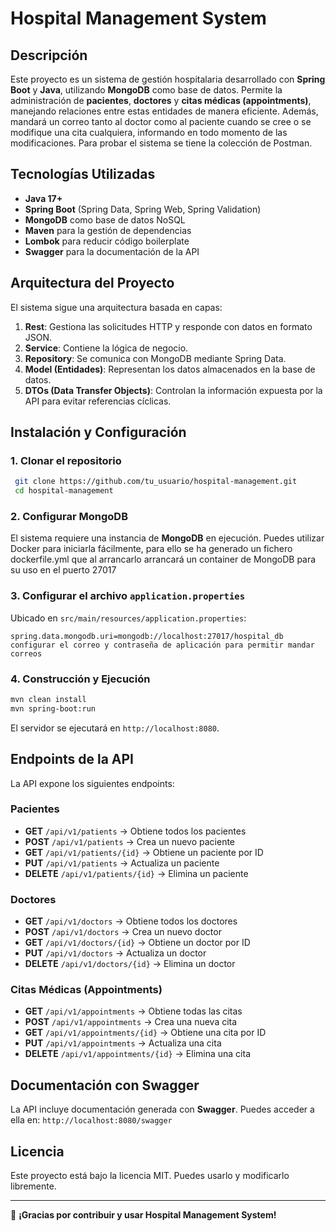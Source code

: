 # Hospital Management System

## Descripción
Este proyecto es un sistema de gestión hospitalaria desarrollado con **Spring Boot** y **Java**, utilizando **MongoDB** como base de datos. Permite la administración de **pacientes**, **doctores** y **citas médicas (appointments)**, manejando relaciones entre estas entidades de manera eficiente. Además, mandará un correo tanto al doctor como al paciente cuando se cree o se modifique una cita cualquiera, informando en todo momento de las modificaciones.
Para probar el sistema se tiene la colección de Postman.

## Tecnologías Utilizadas
- **Java 17+**
- **Spring Boot** (Spring Data, Spring Web, Spring Validation)
- **MongoDB** como base de datos NoSQL
- **Maven** para la gestión de dependencias
- **Lombok** para reducir código boilerplate
- **Swagger** para la documentación de la API

## Arquitectura del Proyecto
El sistema sigue una arquitectura basada en capas:

1. **Rest**: Gestiona las solicitudes HTTP y responde con datos en formato JSON.
2. **Service**: Contiene la lógica de negocio.
3. **Repository**: Se comunica con MongoDB mediante Spring Data.
4. **Model (Entidades)**: Representan los datos almacenados en la base de datos.
5. **DTOs (Data Transfer Objects)**: Controlan la información expuesta por la API para evitar referencias cíclicas.

## Instalación y Configuración
### 1. Clonar el repositorio
```sh
 git clone https://github.com/tu_usuario/hospital-management.git
 cd hospital-management
```

### 2. Configurar MongoDB
El sistema requiere una instancia de **MongoDB** en ejecución. Puedes utilizar Docker para iniciarla fácilmente, para ello
se ha generado un fichero dockerfile.yml que al arrancarlo arrancará un container de MongoDB para su uso en el puerto 27017

### 3. Configurar el archivo `application.properties`
Ubicado en `src/main/resources/application.properties`:
```properties
spring.data.mongodb.uri=mongodb://localhost:27017/hospital_db
configurar el correo y contraseña de aplicación para permitir mandar correos
```

### 4. Construcción y Ejecución
```sh
mvn clean install
mvn spring-boot:run
```

El servidor se ejecutará en `http://localhost:8080`.

## Endpoints de la API
La API expone los siguientes endpoints:

### Pacientes
- **GET** `/api/v1/patients` → Obtiene todos los pacientes
- **POST** `/api/v1/patients` → Crea un nuevo paciente
- **GET** `/api/v1/patients/{id}` → Obtiene un paciente por ID
- **PUT** `/api/v1/patients` → Actualiza un paciente
- **DELETE** `/api/v1/patients/{id}` → Elimina un paciente

### Doctores
- **GET** `/api/v1/doctors` → Obtiene todos los doctores
- **POST** `/api/v1/doctors` → Crea un nuevo doctor
- **GET** `/api/v1/doctors/{id}` → Obtiene un doctor por ID
- **PUT** `/api/v1/doctors` → Actualiza un doctor
- **DELETE** `/api/v1/doctors/{id}` → Elimina un doctor

### Citas Médicas (Appointments)
- **GET** `/api/v1/appointments` → Obtiene todas las citas
- **POST** `/api/v1/appointments` → Crea una nueva cita
- **GET** `/api/v1/appointments/{id}` → Obtiene una cita por ID
- **PUT** `/api/v1/appointments` → Actualiza una cita
- **DELETE** `/api/v1/appointments/{id}` → Elimina una cita

## Documentación con Swagger
La API incluye documentación generada con **Swagger**. Puedes acceder a ella en:
`http://localhost:8080/swagger`

## Licencia
Este proyecto está bajo la licencia MIT. Puedes usarlo y modificarlo libremente.

---
🚀 **¡Gracias por contribuir y usar Hospital Management System!**


